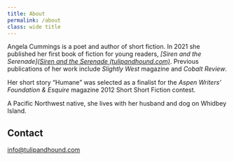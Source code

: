 ```yaml
---
title: About
permalink: /about
class: wide title
---
```


Angela Cummings is a poet and author of short fiction. In 2021 she published her first book of fiction for young readers, *[Siren and the Serenade]([Siren and the Serenade (tulipandhound.com)](https://tulipandhound.com/siren-and-the-serenade/)*. Previous publications of her work include *Slightly West* magazine and *Cobalt Review*.

Her short story “Humane” was selected as a finalist for the *Aspen Writers’ Foundation & Esquire* magazine 2012 Short Short Fiction contest.

A Pacific Northwest native, she lives with her husband and dog on Whidbey Island.

## Contact

<info@tulipandhound.com>
